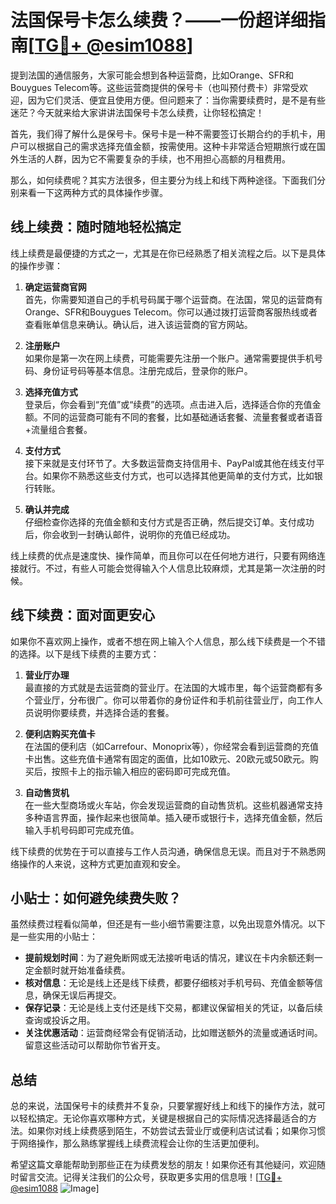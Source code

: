 # 法国保号卡怎么续费？——一份超详细指南[[TG💪+ @esim1088](https://t.me/s/esim1088)]

提到法国的通信服务，大家可能会想到各种运营商，比如Orange、SFR和Bouygues Telecom等。这些运营商提供的保号卡（也叫预付费卡）非常受欢迎，因为它们灵活、便宜且使用方便。但问题来了：当你需要续费时，是不是有些迷茫？今天就来给大家讲讲法国保号卡怎么续费，让你轻松搞定！

首先，我们得了解什么是保号卡。保号卡是一种不需要签订长期合约的手机卡，用户可以根据自己的需求选择充值金额，按需使用。这种卡非常适合短期旅行或在国外生活的人群，因为它不需要复杂的手续，也不用担心高额的月租费用。

那么，如何续费呢？其实方法很多，但主要分为线上和线下两种途径。下面我们分别来看一下这两种方式的具体操作步骤。

## 线上续费：随时随地轻松搞定

线上续费是最便捷的方式之一，尤其是在你已经熟悉了相关流程之后。以下是具体的操作步骤：

1. **确定运营商官网**  
   首先，你需要知道自己的手机号码属于哪个运营商。在法国，常见的运营商有Orange、SFR和Bouygues Telecom。你可以通过拨打运营商客服热线或者查看账单信息来确认。确认后，进入该运营商的官方网站。

2. **注册账户**  
   如果你是第一次在网上续费，可能需要先注册一个账户。通常需要提供手机号码、身份证号码等基本信息。注册完成后，登录你的账户。

3. **选择充值方式**  
   登录后，你会看到“充值”或“续费”的选项。点击进入后，选择适合你的充值金额。不同的运营商可能有不同的套餐，比如基础通话套餐、流量套餐或者语音+流量组合套餐。

4. **支付方式**  
   接下来就是支付环节了。大多数运营商支持信用卡、PayPal或其他在线支付平台。如果你不熟悉这些支付方式，也可以选择其他更简单的支付方式，比如银行转账。

5. **确认并完成**  
   仔细检查你选择的充值金额和支付方式是否正确，然后提交订单。支付成功后，你会收到一封确认邮件，说明你的充值已经成功。

线上续费的优点是速度快、操作简单，而且你可以在任何地方进行，只要有网络连接就行。不过，有些人可能会觉得输入个人信息比较麻烦，尤其是第一次注册的时候。

## 线下续费：面对面更安心

如果你不喜欢网上操作，或者不想在网上输入个人信息，那么线下续费是一个不错的选择。以下是线下续费的主要方式：

1. **营业厅办理**  
   最直接的方式就是去运营商的营业厅。在法国的大城市里，每个运营商都有多个营业厅，分布很广。你可以带着你的身份证件和手机前往营业厅，向工作人员说明你要续费，并选择合适的套餐。

2. **便利店购买充值卡**  
   在法国的便利店（如Carrefour、Monoprix等），你经常会看到运营商的充值卡出售。这些充值卡通常有固定的面值，比如10欧元、20欧元或50欧元。购买后，按照卡上的指示输入相应的密码即可完成充值。

3. **自动售货机**  
   在一些大型商场或火车站，你会发现运营商的自动售货机。这些机器通常支持多种语言界面，操作起来也很简单。插入硬币或银行卡，选择充值金额，然后输入手机号码即可完成充值。

线下续费的优势在于可以直接与工作人员沟通，确保信息无误。而且对于不熟悉网络操作的人来说，这种方式更加直观和安全。

## 小贴士：如何避免续费失败？

虽然续费过程看似简单，但还是有一些小细节需要注意，以免出现意外情况。以下是一些实用的小贴士：

- **提前规划时间**：为了避免断网或无法接听电话的情况，建议在卡内余额还剩一定金额时就开始准备续费。
- **核对信息**：无论是线上还是线下续费，都要仔细核对手机号码、充值金额等信息，确保无误后再提交。
- **保存记录**：无论是线上支付还是线下交易，都建议保留相关的凭证，以备后续查询或投诉之用。
- **关注优惠活动**：运营商经常会有促销活动，比如赠送额外的流量或通话时间。留意这些活动可以帮助你节省开支。

## 总结

总的来说，法国保号卡的续费并不复杂，只要掌握好线上和线下的操作方法，就可以轻松搞定。无论你喜欢哪种方式，关键是根据自己的实际情况选择最适合的方法。如果你对线上续费感到陌生，不妨尝试去营业厅或便利店试试看；如果你习惯于网络操作，那么熟练掌握线上续费流程会让你的生活更加便利。

希望这篇文章能帮助到那些正在为续费发愁的朋友！如果你还有其他疑问，欢迎随时留言交流。记得关注我们的公众号，获取更多实用的信息哦！[[TG💪+ @esim1088](https://t.me/s/esim1088) ![Image](https://i.postimg.cc/4NQfJmqS/Snipaste-2025-05-13-00-14-12.png)]